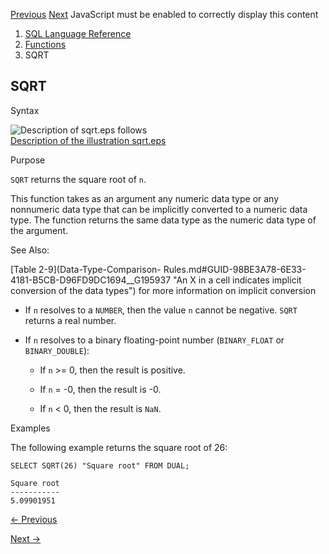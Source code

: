 [Previous](SOUNDEX.md) [Next](STANDARD_HASH.md) JavaScript must be enabled
to correctly display this content

  1. [SQL Language Reference ](index.md)
  2. [Functions](Functions.md)
  3. SQRT 

## SQRT

Syntax

![Description of sqrt.eps
follows](https://docs.oracle.com/en/database/oracle/oracle-database/23/sqlrf/img/sqrt.gif)  
[Description of the illustration sqrt.eps](img_text/sqrt.md)

Purpose

`SQRT` returns the square root of `n`.

This function takes as an argument any numeric data type or any nonnumeric
data type that can be implicitly converted to a numeric data type. The
function returns the same data type as the numeric data type of the argument.

See Also:

[Table 2-9](Data-Type-Comparison-
Rules.md#GUID-98BE3A78-6E33-4181-B5CB-D96FD9DC1694__G195937 "An X in a cell
indicates implicit conversion of the data types") for more information on
implicit conversion

  * If `n` resolves to a `NUMBER`, then the value `n` cannot be negative. `SQRT` returns a real number. 

  * If `n` resolves to a binary floating-point number (`BINARY_FLOAT` or `BINARY_DOUBLE`): 

    * If `n` >= 0, then the result is positive. 

    * If `n` = -0, then the result is -0. 

    * If `n` < 0, then the result is `NaN`. 

Examples

The following example returns the square root of 26:

    
    
    SELECT SQRT(26) "Square root" FROM DUAL;
    
    Square root
    -----------
    5.09901951 


[← Previous](SOUNDEX.md)

[Next →](STANDARD_HASH.md)
